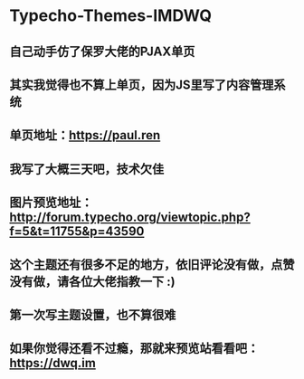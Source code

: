 # Typecho-Themes-IMDWQ
## 自己动手仿了保罗大佬的PJAX单页
## 其实我觉得也不算上单页，因为JS里写了内容管理系统
## 单页地址：https://paul.ren
## 我写了大概三天吧，技术欠佳
## 图片预览地址：http://forum.typecho.org/viewtopic.php?f=5&t=11755&p=43590
## 这个主题还有很多不足的地方，依旧评论没有做，点赞没有做，请各位大佬指教一下 :) 
## 第一次写主题设置，也不算很难
## 如果你觉得还看不过瘾，那就来预览站看看吧：https://dwq.im

